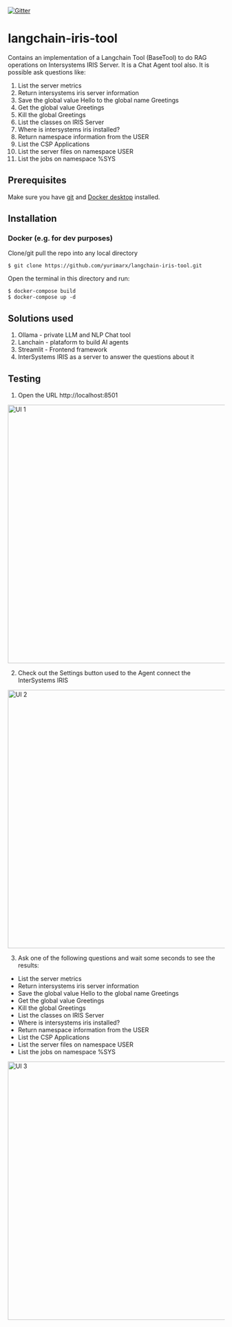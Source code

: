  [![Gitter](https://img.shields.io/badge/Available%20on-Intersystems%20Open%20Exchange-00b2a9.svg)](https://openexchange.intersystems.com/package/langchain-iris-tool)
 
# langchain-iris-tool
Contains an implementation of a Langchain Tool (BaseTool) to do RAG operations on Intersystems IRIS Server. 
It is a Chat Agent tool also. It is possible ask questions like:

1. List the server metrics
2. Return intersystems iris server information
3. Save the global value Hello to the global name Greetings
4. Get the global value Greetings
5. Kill the global Greetings
6. List the classes on IRIS Server
7. Where is intersystems iris installed?
8. Return namespace information from the USER
9. List the CSP Applications
10. List the server files on namespace USER
11. List the jobs on namespace %SYS

## Prerequisites
Make sure you have [git](https://git-scm.com/book/en/v2/Getting-Started-Installing-Git) and [Docker desktop](https://www.docker.com/products/docker-desktop) installed.

## Installation

### Docker (e.g. for dev purposes)

Clone/git pull the repo into any local directory

```
$ git clone https://github.com/yurimarx/langchain-iris-tool.git
```

Open the terminal in this directory and run:

```
$ docker-compose build
$ docker-compose up -d
```

## Solutions used

1. Ollama - private LLM and NLP Chat tool
2. Lanchain - plataform to build AI agents
3. Streamlit - Frontend framework
4. InterSystems IRIS as a server to answer the questions about it

## Testing

1. Open the URL http://localhost:8501
<img width="600" alt="UI 1" src="https://github.com/yurimarx/langchain-iris-tool/blob/main/images/ui-1.png?raw=true">

2. Check out the Settings button used to the Agent connect the InterSystems IRIS
<img width="600" alt="UI 2" src="https://github.com/yurimarx/langchain-iris-tool/blob/main/images/ui-2.png?raw=true">

3. Ask one of the following questions and wait some seconds to see the results:

* List the server metrics
* Return intersystems iris server information
* Save the global value Hello to the global name Greetings
* Get the global value Greetings
* Kill the global Greetings
* List the classes on IRIS Server
* Where is intersystems iris installed?
* Return namespace information from the USER
* List the CSP Applications
* List the server files on namespace USER
* List the jobs on namespace %SYS

<img width="600" alt="UI 3" src="https://github.com/yurimarx/langchain-iris-tool/blob/main/images/ui-3.png?raw=true">